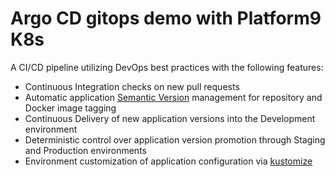 # Argo CD gitops demo with Platform9 K8s

A CI/CD pipeline utilizing DevOps best practices with the following features:

- Continuous Integration checks on new pull requests
- Automatic application [Semantic Version](https://semver.org/) management for repository and Docker image tagging
- Continuous Delivery of new application versions into the Development environment
- Deterministic control over application version promotion through Staging and Production environments
- Environment customization of application configuration via [kustomize](https://kustomize.io/)
